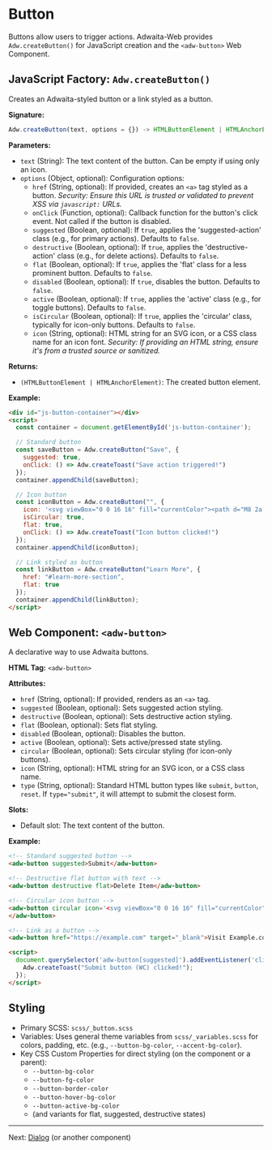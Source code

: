 # Button

Buttons allow users to trigger actions. Adwaita-Web provides `Adw.createButton()` for JavaScript creation and the `<adw-button>` Web Component.

## JavaScript Factory: `Adw.createButton()`

Creates an Adwaita-styled button or a link styled as a button.

**Signature:**

```javascript
Adw.createButton(text, options = {}) -> HTMLButtonElement | HTMLAnchorElement
```

**Parameters:**

*   `text` (String): The text content of the button. Can be empty if using only an icon.
*   `options` (Object, optional): Configuration options:
    *   `href` (String, optional): If provided, creates an `<a>` tag styled as a button. *Security: Ensure this URL is trusted or validated to prevent XSS via `javascript:` URLs.*
    *   `onClick` (Function, optional): Callback function for the button's click event. Not called if the button is disabled.
    *   `suggested` (Boolean, optional): If `true`, applies the 'suggested-action' class (e.g., for primary actions). Defaults to `false`.
    *   `destructive` (Boolean, optional): If `true`, applies the 'destructive-action' class (e.g., for delete actions). Defaults to `false`.
    *   `flat` (Boolean, optional): If `true`, applies the 'flat' class for a less prominent button. Defaults to `false`.
    *   `disabled` (Boolean, optional): If `true`, disables the button. Defaults to `false`.
    *   `active` (Boolean, optional): If `true`, applies the 'active' class (e.g., for toggle buttons). Defaults to `false`.
    *   `isCircular` (Boolean, optional): If `true`, applies the 'circular' class, typically for icon-only buttons. Defaults to `false`.
    *   `icon` (String, optional): HTML string for an SVG icon, or a CSS class name for an icon font. *Security: If providing an HTML string, ensure it's from a trusted source or sanitized.*

**Returns:**

*   `(HTMLButtonElement | HTMLAnchorElement)`: The created button element.

**Example:**

```html
<div id="js-button-container"></div>
<script>
  const container = document.getElementById('js-button-container');

  // Standard button
  const saveButton = Adw.createButton("Save", {
    suggested: true,
    onClick: () => Adw.createToast("Save action triggered!")
  });
  container.appendChild(saveButton);

  // Icon button
  const iconButton = Adw.createButton("", {
    icon: '<svg viewBox="0 0 16 16" fill="currentColor"><path d="M8 2a.5.5 0 0 1 .5.5v5h5a.5.5 0 0 1 0 1h-5v5a.5.5 0 0 1-1 0v-5h-5a.5.5 0 0 1 0-1h5v-5A.5.5 0 0 1 8 2Z"/></svg>', // Plus icon
    isCircular: true,
    flat: true,
    onClick: () => Adw.createToast("Icon button clicked!")
  });
  container.appendChild(iconButton);

  // Link styled as button
  const linkButton = Adw.createButton("Learn More", {
    href: "#learn-more-section",
    flat: true
  });
  container.appendChild(linkButton);
</script>
```

## Web Component: `<adw-button>`

A declarative way to use Adwaita buttons.

**HTML Tag:** `<adw-button>`

**Attributes:**

*   `href` (String, optional): If provided, renders as an `<a>` tag.
*   `suggested` (Boolean, optional): Sets suggested action styling.
*   `destructive` (Boolean, optional): Sets destructive action styling.
*   `flat` (Boolean, optional): Sets flat styling.
*   `disabled` (Boolean, optional): Disables the button.
*   `active` (Boolean, optional): Sets active/pressed state styling.
*   `circular` (Boolean, optional): Sets circular styling (for icon-only buttons).
*   `icon` (String, optional): HTML string for an SVG icon, or a CSS class name.
*   `type` (String, optional): Standard HTML button types like `submit`, `button`, `reset`. If `type="submit"`, it will attempt to submit the closest form.

**Slots:**

*   Default slot: The text content of the button.

**Example:**

```html
<!-- Standard suggested button -->
<adw-button suggested>Submit</adw-button>

<!-- Destructive flat button with text -->
<adw-button destructive flat>Delete Item</adw-button>

<!-- Circular icon button -->
<adw-button circular icon='<svg viewBox="0 0 16 16" fill="currentColor"><path d="M12.5 5h-9V4h9v1zm0 3h-9V7h9v1zm-2 3h-7v-1h7v1zM3 14v-1h10v1H3zM1.5 2A1.5 1.5 0 0 0 0 3.5v9A1.5 1.5 0 0 0 1.5 14h13a1.5 1.5 0 0 0 1.5-1.5v-9A1.5 1.5 0 0 0 14.5 2h-13z"/></svg>'>
</adw-button>

<!-- Link as a button -->
<adw-button href="https://example.com" target="_blank">Visit Example.com</adw-button>

<script>
  document.querySelector('adw-button[suggested]').addEventListener('click', () => {
    Adw.createToast("Submit button (WC) clicked!");
  });
</script>
```

## Styling

*   Primary SCSS: `scss/_button.scss`
*   Variables: Uses general theme variables from `scss/_variables.scss` for colors, padding, etc. (e.g., `--button-bg-color`, `--accent-bg-color`).
*   Key CSS Custom Properties for direct styling (on the component or a parent):
    *   `--button-bg-color`
    *   `--button-fg-color`
    *   `--button-border-color`
    *   `--button-hover-bg-color`
    *   `--button-active-bg-color`
    *   (and variants for flat, suggested, destructive states)

---
Next: [Dialog](./dialog.md) (or another component)
